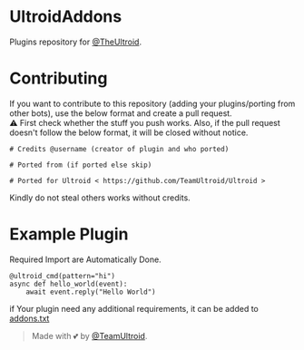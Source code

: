 # UltroidAddons
Plugins repository for [@TheUltroid](https://github.com/TeamUltroid/Ultroid).

# Contributing
If you want to contribute to this repository (adding your plugins/porting from other bots), use the below format and create a pull request.   
⚠️ First check whether the stuff you push works. Also, if the pull request doesn't follow the below format, it will be closed without notice.

```
# Credits @username (creator of plugin and who ported)   
   
# Ported from (if ported else skip)   
   
# Ported for Ultroid < https://github.com/TeamUltroid/Ultroid >   
```
   
Kindly do not steal others works without credits.<br>

# Example Plugin
   Required Import are Automatically Done.
   
```python3
@ultroid_cmd(pattern="hi")
async def hello_world(event):
    await event.reply("Hello World")
```

if Your plugin need any additional requirements, it can be added to <a href="https://github.com/TeamUltroid/UltroidAddons/blob/main/addons.txt">addons.txt</a><br>

> Made with 💕 by [@TeamUltroid](https://t.me/TeamUltroid).
